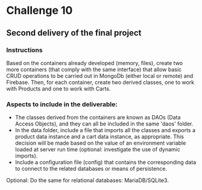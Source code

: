 # Challenge 10

## Second delivery of the final project
### Instructions

Based on the containers already developed (memory, files), create two more containers (that comply with the same interface) that allow basic CRUD operations to be carried out in MongoDb (either local or remote) and Firebase. Then, for each container, create two derived classes, one to work with Products and one to work with Carts.

### Aspects to include in the deliverable:
- The classes derived from the containers are known as DAOs (Data Access Objects), and they can all be included in the same 'daos' folder.
- In the data folder, include a file that imports all the classes and exports a product data instance and a cart data instance, as appropriate. This decision will be made based on the value of an environment variable loaded at server run time (optional: investigate the use of dynamic imports).
- Include a configuration file (config) that contains the corresponding data to connect to the related databases or means of persistence.

Optional:
Do the same for relational databases: MariaDB/SQLite3.

